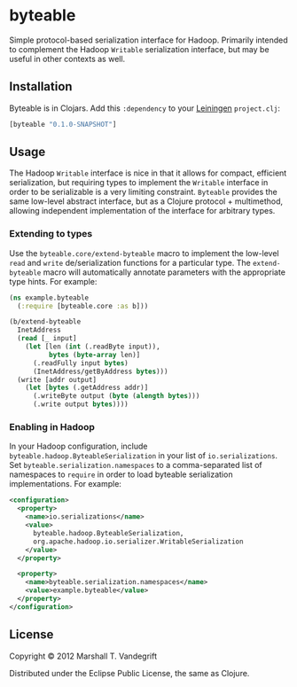 # byteable

Simple protocol-based serialization interface for Hadoop.  Primarily intended
to complement the Hadoop `Writable` serialization interface, but may be useful
in other contexts as well.

## Installation

Byteable is in Clojars.  Add this `:dependency` to your
[Leiningen](https://github.com/technomancy/leiningen) `project.clj`:

```clj
[byteable "0.1.0-SNAPSHOT"]
```

## Usage

The Hadoop `Writable` interface is nice in that it allows for compact,
efficient serialization, but requiring types to implement the `Writable`
interface in order to be serializable is a very limiting constraint.
`Byteable` provides the same low-level abstract interface, but as a Clojure
protocol + multimethod, allowing independent implementation of the interface
for arbitrary types.

### Extending to types

Use the `byteable.core/extend-byteable` macro to implement the low-level `read`
and `write` de/serialization functions for a particular type.  The
`extend-byteable` macro will automatically annotate parameters with the
appropriate type hints.  For example:

```clj
(ns example.byteable
  (:require [byteable.core :as b]))

(b/extend-byteable
  InetAddress
  (read [_ input]
    (let [len (int (.readByte input)), 
          bytes (byte-array len)]
      (.readFully input bytes)
      (InetAddress/getByAddress bytes)))
  (write [addr output]
    (let [bytes (.getAddress addr)]
      (.writeByte output (byte (alength bytes)))
      (.write output bytes))))
```

### Enabling in Hadoop

In your Hadoop configuration, include `byteable.hadoop.ByteableSerialization`
in your list of `io.serializations`.  Set `byteable.serialization.namespaces`
to a comma-separated list of namespaces to `require` in order to load byteable
serialization implementations.  For example:

```xml
<configuration>
  <property>
    <name>io.serializations</name>
    <value>
      byteable.hadoop.ByteableSerialization,
      org.apache.hadoop.io.serializer.WritableSerialization
    </value>
  </property>

  <property>
    <name>byteable.serialization.namespaces</name>
    <value>example.byteable</value>
  </property>
</configuration>
```

## License

Copyright © 2012 Marshall T. Vandegrift

Distributed under the Eclipse Public License, the same as Clojure.
